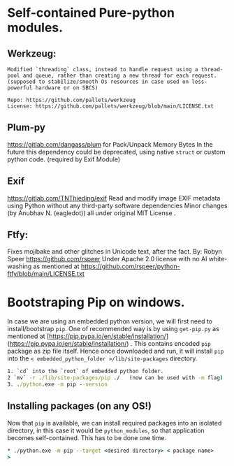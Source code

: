 # Self-contained Pure-python modules.

## Werkzeug:
    Modified `threading` class, instead to handle request using a thread-pool and queue, rather than creating a new thread for each request. (supposed to stabIlize/smooth Os resources in case used on less-powerful hardware or on SBCS)
    
    Repo: https://github.com/pallets/werkzeug
    License: https://github.com/pallets/werkzeug/blob/main/LICENSE.txt

## Plum-py 
  https://gitlab.com/dangass/plum for Pack/Unpack Memory Bytes
  In the future this dependency could be deprecated, using native `struct` or custom python code. (required by Exif Module)

## Exif
 https://gitlab.com/TNThieding/exif Read and modify image EXIF metadata using Python without any third-party software dependencies
 Minor changes (by Anubhav N. (eagledot)) all under original MIT License .

## Ftfy:
Fixes mojibake and other glitches in Unicode text, after the fact.
By: Robyn Speer https://github.com/rspeer
Under Apache 2.0 license with no AI white-washing as mentioned at https://github.com/rspeer/python-ftfy/blob/main/LICENSE.txt


# Bootstraping Pip on windows.

In case we are using an embedded python version, we will first need to install/bootstrap `pip`. One of recommended way is by using `get-pip.py` as mentioned at [https://pip.pypa.io/en/stable/installation/] (https://pip.pypa.io/en/stable/installation/) . This contains encoded `pip` package as zip file itself. Hence once downloaded and run, it will install `pip` into the `< embedded_python_folder >/lib/site-packages` directory.

```cmd
1. `cd` into the `root` of embedded python folder.
2 `mv` -r ./lib/site-packages/pip ./   (now can be used with -m flag)
3. ./python.exe -m pip --version
```

## Installing packages (on any OS!)
Now that `pip` is available, we can install required packages into an isolated directory, in this case it would be `python_modules`,  so that application becomes self-contained. This has to be done one time. 

```cmd
* ./python.exe -m pip --target <desired directory> < package name> 
>
```
